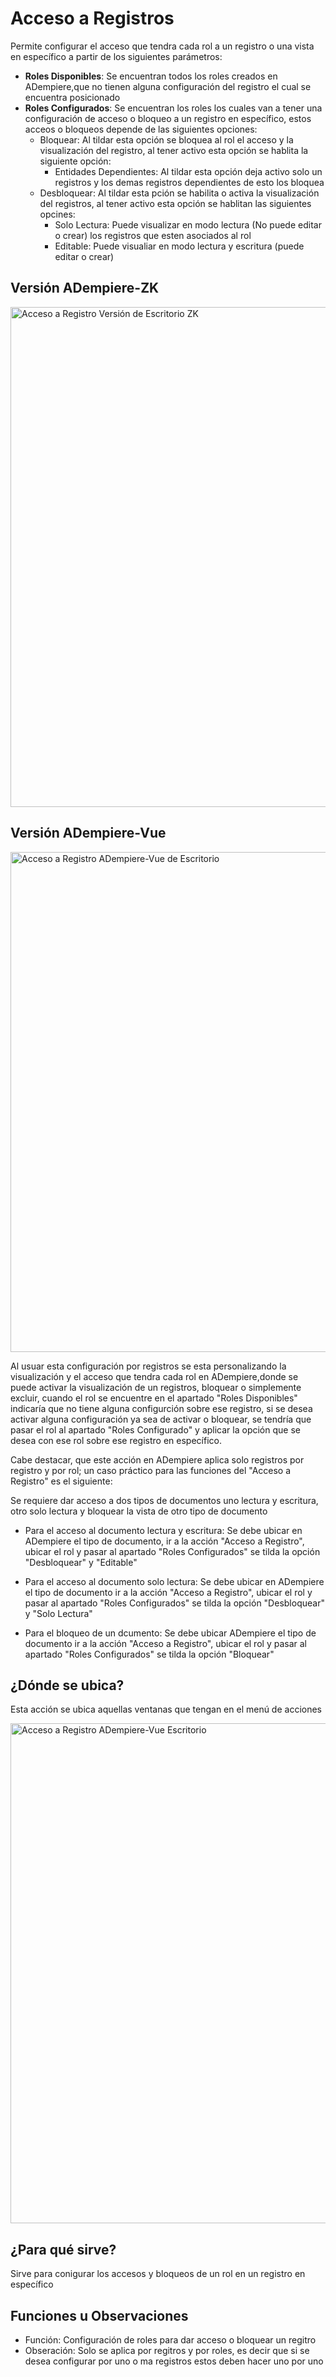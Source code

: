 # Acceso a Registros

Permite configurar el acceso que tendra cada rol a un registro o una vista en específico a partir de los siguientes parámetros:

  - **Roles Disponibles**: Se encuentran todos los roles creados en ADempiere,que no tienen alguna configuración del registro el cual se encuentra posicionado
  - **Roles Configurados**: Se encuentran los roles los cuales van a tener una configuración de acceso o bloqueo a un registro en específico, estos acceos o
  bloqueos depende de las siguientes opciones:
    - Bloquear: Al tildar esta opción se bloquea al rol el acceso y la visualización del registro, al tener activo esta opción se hablita la siguiente opción:
      - Entidades Dependientes: Al tildar esta opción deja activo solo un registros y los demas registros dependientes de esto los bloquea
    - Desbloquear: Al tildar esta pción se habilita o activa la visualización del registros, al tener activo esta opción se hablitan las siguientes opcines:
      - Solo Lectura: Puede visualizar en modo lectura (No puede editar o crear) los registros que esten asociados al rol 
      - Editable: Puede visualiar en modo lectura y escritura (puede editar o crear)

## Versión ADempiere-ZK

<img :src="$withBase('/images/components/record-access/ZKaccesstorecords.png')" alt="Acceso a Registro Versión de Escritorio ZK" width="800px">

## Versión ADempiere-Vue

<img :src="$withBase('/images/components/record-access/AD-Vue-AccesoRegistros-Ventana.png')" alt="Acceso a Registro ADempiere-Vue de Escritorio" width="800px">

Al usuar esta configuración por registros se esta personalizando la visualización y el acceso que tendra cada rol en ADempiere,donde se puede activar la visualización de un registros, bloquear o simplemente excluir, cuando el rol se encuentre en el apartado "Roles Disponibles" indicaría que no tiene alguna configurción sobre ese registro, si se desea activar alguna configuración ya sea de activar o bloquear, se tendría que pasar el rol al apartado "Roles Configurado" y aplicar la opción que se desea con ese rol sobre ese registro en específico.

Cabe destacar, que este acción en ADempiere aplica solo registros por registro y por rol; un caso práctico para las funciones del "Acceso a Registro" es el siguiente:

  Se requiere dar acceso a dos tipos de documentos uno lectura y escritura, otro solo lectura y bloquear la vista de otro tipo de documento
  
  - Para el acceso al documento lectura y escritura: Se debe ubicar en ADempiere el tipo de documento, ir a la acción "Acceso a Registro", ubicar el rol y pasar al apartado "Roles Configurados" se tilda la opción "Desbloquear" y "Editable"
  
  - Para el acceso al documento solo lectura: Se debe ubicar en ADempiere el tipo de documento ir a la acción "Acceso a Registro", ubicar el rol y pasar al apartado "Roles Configurados" se tilda la opción "Desbloquear" y "Solo Lectura"
  - Para el bloqueo de un dcumento: Se debe ubicar ADempiere el tipo de documento ir a la acción "Acceso a Registro", ubicar el rol y pasar al apartado "Roles Configurados" se tilda la opción "Bloquear"

## ¿Dónde se ubica?

Esta acción se ubica aquellas ventanas que tengan en el menú de acciones

<img :src="$withBase('/images/components/record-access/AD-Vue_MA-Acceso_Registro.png')" alt="Acceso a Registro ADempiere-Vue Escritorio" width="800px">


## ¿Para qué sirve?

Sirve para conigurar los accesos y bloqueos de un rol en un registro en específico

## Funciones u Observaciones
- Función: Configuración de roles para dar acceso o bloquear un regitro
- Obseración: Solo se aplica por regitros y por roles, es decir que si se desea configurar por uno o ma registros estos deben hacer uno por uno
